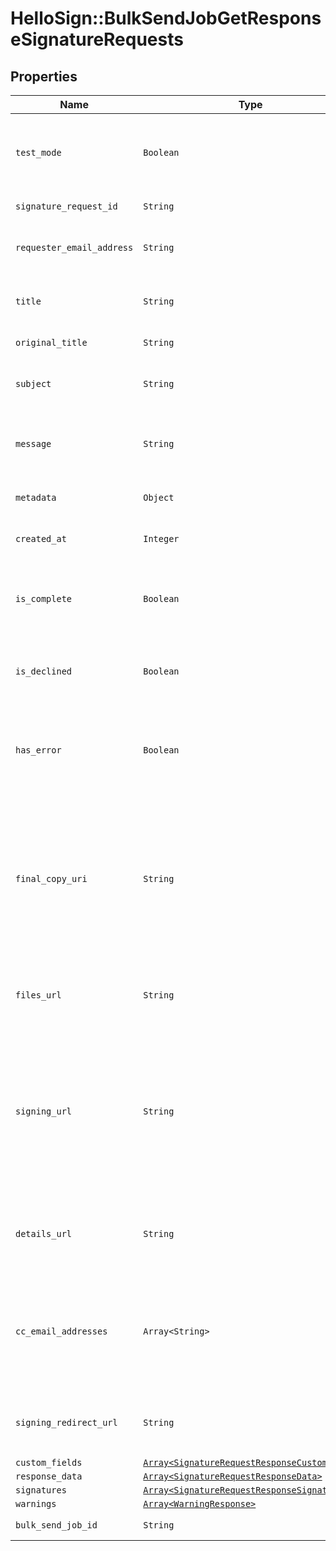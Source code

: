 # HelloSign::BulkSendJobGetResponseSignatureRequests



## Properties

| Name | Type | Description | Notes |
| ---- | ---- | ----------- | ----- |
| `test_mode` | ```Boolean``` |  Whether this is a test signature request. Test requests have no legal value. Defaults to `false`.  |  [default to false] |
| `signature_request_id` | ```String``` |  The id of the SignatureRequest.  |  |
| `requester_email_address` | ```String``` |  The email address of the initiator of the SignatureRequest.  |  |
| `title` | ```String``` |  The title the specified Account uses for the SignatureRequest.  |  |
| `original_title` | ```String``` |  Default Label for account.  |  |
| `subject` | ```String``` |  The subject in the email that was initially sent to the signers.  |  |
| `message` | ```String``` |  The custom message in the email that was initially sent to the signers.  |  |
| `metadata` | ```Object``` |  The metadata attached to the signature request.  |  |
| `created_at` | ```Integer``` |  Time the signature request was created.  |  |
| `is_complete` | ```Boolean``` |  Whether or not the SignatureRequest has been fully executed by all signers.  |  |
| `is_declined` | ```Boolean``` |  Whether or not the SignatureRequest has been declined by a signer.  |  |
| `has_error` | ```Boolean``` |  Whether or not an error occurred (either during the creation of the SignatureRequest or during one of the signings).  |  |
| `final_copy_uri` | ```String``` |  (Deprecated) The relative URI where the PDF copy of the finalized documents can be downloaded. Only present when `is_complete &#x3D; true`. This will be removed at some point; use the files_url instead.  |  |
| `files_url` | ```String``` |  The URL where a copy of the request&#39;s documents can be downloaded.  |  |
| `signing_url` | ```String``` |  The URL where a signer, after authenticating, can sign the documents. This should only be used by users with existing HelloSign accounts as they will be required to log in before signing.  |  |
| `details_url` | ```String``` |  The URL where the requester and the signers can view the current status of the SignatureRequest.  |  |
| `cc_email_addresses` | ```Array<String>``` |  A list of email addresses that were CCed on the SignatureRequest. They will receive a copy of the final PDF once all the signers have signed.  |  |
| `signing_redirect_url` | ```String``` |  The URL you want the signer redirected to after they successfully sign.  |  |
| `custom_fields` | [```Array<SignatureRequestResponseCustomField>```](SignatureRequestResponseCustomField.md) |    |  |
| `response_data` | [```Array<SignatureRequestResponseData>```](SignatureRequestResponseData.md) |    |  |
| `signatures` | [```Array<SignatureRequestResponseSignatures>```](SignatureRequestResponseSignatures.md) |    |  |
| `warnings` | [```Array<WarningResponse>```](WarningResponse.md) |    |  |
| `bulk_send_job_id` | ```String``` |  The id of the BulkSendJob.  |  |

